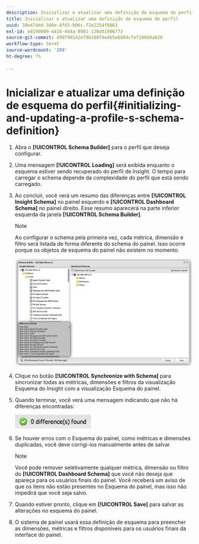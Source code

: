 ```yaml
---
description: Inicializar e atualizar uma definição de esquema do perfil
title: Inicializar e atualizar uma definição de esquema do perfil
uuid: 38e47ded-340e-4f65-b06c-f2e2254f0863
exl-id: e8190909-4416-4d4a-8901-130d01906773
source-git-commit: d9df90242ef96188f4e4b5e6d04cfef196b0a628
workflow-type: tm+mt
source-wordcount: '269'
ht-degree: 7%

---
```


# Inicializar e atualizar uma definição de esquema do perfil{#initializing-and-updating-a-profile-s-schema-definition}

1. Abra o **[!UICONTROL Schema Builder]** para o perfil que deseja configurar.
1. Uma mensagem **[!UICONTROL Loading]** será exibida enquanto o esquema estiver sendo recuperado do perfil de Insight. O tempo para carregar o schema depende da complexidade do perfil que está sendo carregado.
1. Ao concluir, você verá um resumo das diferenças entre **[!UICONTROL Insight Schema]** no painel esquerdo e **[!UICONTROL Dashboard Schema]** no painel direito. Esse resumo aparecerá na parte inferior esquerda da janela **[!UICONTROL Schema Builder]**.

   >[!NOTE]
   >
   >Ao configurar o schema pela primeira vez, cada métrica, dimensão e filtro será listada de forma diferente do schema do painel. Isso ocorre porque os objetos de esquema do painel não existem no momento.

   ![](assets/schema_builder2.png)

1. Clique no botão **[!UICONTROL Synchronize with Schema]** para sincronizar todas as métricas, dimensões e filtros da visualização Esquema do Insight com a visualização Esquema do painel.
1. Quando terminar, você verá uma mensagem indicando que não há diferenças encontradas:

   ![](assets/diff_found.png)

1. Se houver erros com o Esquema do painel, como métricas e dimensões duplicadas, você deve corrigi-los manualmente antes de salvar.

   >[!NOTE]
   >
   >Você pode remover seletivamente qualquer métrica, dimensão ou filtro do **[!UICONTROL Dashboard Schema]** que você não deseja que apareça para os usuários finais do painel. Você receberá um aviso de que os itens não estão presentes no Esquema do painel, mas isso não impedirá que você seja salvo.

1. Quando estiver pronto, clique em **[!UICONTROL Save]** para salvar as alterações no esquema do painel.
1. O sistema de painel usará essa definição de esquema para preencher as dimensões, métricas e filtros disponíveis para os usuários finais da interface do painel.
